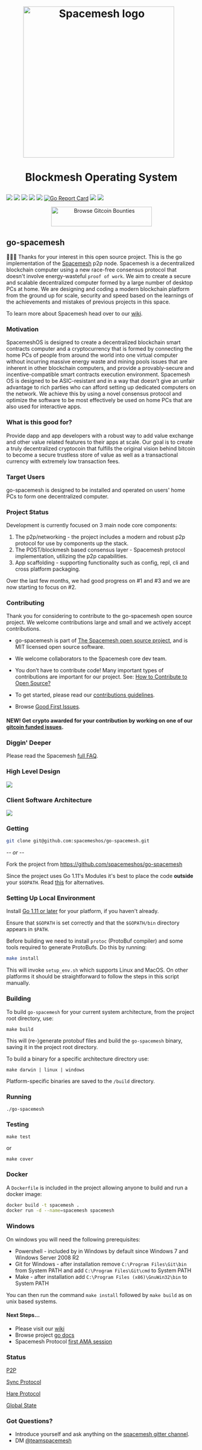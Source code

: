 <h1 align="center">
  <a href="https://spacemesh.io"><img width="400" src="https://spacemesh.io/content/images/2018/05/logo-black-on-white-trimmed.png" alt="Spacemesh logo" /></a>
  <p align="center">Blockmesh Operating System</p>
</h1>

<p align="center">

<a href="https://github.com/spacemeshos/go-spacemesh/blob/master/LICENSE"><img src="https://img.shields.io/packagist/l/doctrine/orm.svg"/></a>
<a href="https://github.com/avive"><img src="https://img.shields.io/badge/maintainer-%40avive-green.svg"/></a>
<img src="https://img.shields.io/badge/golang-%3E%3D%201.9.2-orange.svg"/>
<a href="https://gitter.im/spacemesh-os/Lobby"><img src="https://img.shields.io/badge/gitter-%23spacemesh--os-blue.svg"/></a>
<a href="https://spacemesh.io"><img src="https://img.shields.io/badge/madeby-spacemeshos-blue.svg"/></a>
[![Go Report Card](https://goreportcard.com/badge/github.com/spacemeshos/go-spacemesh)](https://goreportcard.com/report/github.com/spacemeshos/go-spacemesh)
<a href="https://travis-ci.org/spacemeshos/go-spacemesh"><img src="https://api.travis-ci.org/spacemeshos/go-spacemesh.svg?branch=develop" /></a>
<a href="https://godoc.org/github.com/spacemeshos/go-spacemesh"><img src="https://img.shields.io/badge/godoc-LGTM-blue.svg"/></a>
</p>
<p align="center">
<a href="https://gitcoin.co/profile/spacemeshos" title="Push Open Source Forward">
    <img src="https://gitcoin.co/static/v2/images/promo_buttons/slice_02.png" width="267px" height="52px" alt="Browse Gitcoin Bounties"/>
</a>
</p>

## go-spacemesh
💾⏰💪
Thanks for your interest in this open source project. This is the go implementation of the [Spacemesh](https://spacemesh.io) p2p node. Spacemesh is a decentralized blockchain computer using a new race-free consensus protocol that doesn't involve energy-wasteful `proof of work`. We aim to create a secure and scalable decentralized computer formed by a large number of desktop PCs at home. We are designing and coding a modern blockchain platform from the ground up for scale, security and speed based on the learnings of the achievements and mistakes of previous projects in this space.

To learn more about Spacemesh head over to our [wiki](https://github.com/spacemeshos/go-spacemesh/wiki).

### Motivation
SpacemeshOS is designed to create a decentralized blockchain smart contracts computer and a cryptocurrency that is formed by connecting the home PCs of people from around the world into one virtual computer without incurring massive energy waste and mining pools issues that are inherent in other blockchain computers, and provide a provably-secure and incentive-compatible smart contracts execution environment. Spacemesh OS is designed to be ASIC-resistant and in a way that doesn’t give an unfair advantage to rich parties who can afford setting up dedicated computers on the network. We achieve this by using a novel consensus protocol and optimize the software to be most effectively be used on home PCs that are also used for interactive apps.

### What is this good for?
Provide dapp and app developers with a robust way to add value exchange and other value related features to their apps at scale. Our goal is to create a truly decentralized cryptocoin that fulfills the original vision behind bitcoin to become a secure trustless store of value as well as a transactional currency with extremely low transaction fees.

### Target Users
go-spacemesh is designed to be installed and operated on users' home PCs to form one decentralized computer.

### Project Status
Development is currently focused on 3 main node core components:
1. The p2p/networking - the project includes a modern and robust p2p protocol for use by components up the stack.
2. The POST/blockmesh based consensus layer - Spacemesh protocol implementation, utilizing the p2p capabilities.
3. App scaffolding - supporting functionality such as config, repl, cli and cross platform packaging.

Over the last few months, we had good progress on #1 and #3 and we are now starting to focus on #2.

### Contributing
Thank you for considering to contribute to the go-spacemesh open source project.  We welcome contributions large and small and we actively accept contributions.

- go-spacemesh is part of [The Spacemesh open source project](https://spacemesh.io), and is MIT licensed open source software.
- We welcome collaborators to the Spacemesh core dev team.
- You don’t have to contribute code! Many important types of contributions are important for our project. See: [How to Contribute to Open Source?](https://opensource.guide/how-to-contribute/#what-it-means-to-contribute)

- To get started, please read our [contributions guidelines](https://github.com/spacemeshos/go-spacemesh/blob/master/CONTRIBUTING.md).

- Browse [Good First Issues](https://github.com/spacemeshos/go-spacemesh/labels/good%20first%20issue).

#### NEW! Get crypto awarded for your contribution by working on one of our [gitcoin funded issues](https://gitcoin.co/profile/spacemeshos).

### Diggin' Deeper
Please read the Spacemesh [full FAQ](https://github.com/spacemeshos/go-spacemesh/wiki/Spacemesh-FAQ).

### High Level Design
![](https://raw.githubusercontent.com/spacemeshos/go-spacemesh/master/research/sp_arch_3.png)

### Client Software Architecture
![](https://raw.githubusercontent.com/spacemeshos/go-spacemesh/master/research/sm_arch_4.png)

### Getting

```bash
git clone git@github.com:spacemeshos/go-spacemesh.git
```
_-- or --_

Fork the project from https://github.com/spacemeshos/go-spacemesh

Since the project uses Go 1.11's Modules it's best to place the code **outside** your `$GOPATH`. Read [this](https://github.com/golang/go/wiki/Modules#how-to-install-and-activate-module-support) for alternatives.

### Setting Up Local Environment

Install [Go 1.11 or later](https://golang.org/dl/) for your platform, if you haven't already.

Ensure that `$GOPATH` is set correctly and that the `$GOPATH/bin` directory appears in `$PATH`.

Before building we need to install `protoc` (ProtoBuf compiler) and some tools required to generate ProtoBufs. Do this by running:
```bash
make install
```
This will invoke `setup_env.sh` which supports Linux and MacOS. On other platforms it should be straightforward to follow the steps in this script manually.


### Building
To build `go-spacemesh` for your current system architecture, from the project root directory, use:
```
make build
```
This will (re-)generate protobuf files and build the `go-spacemesh` binary, saving it in the project root directory.

To build a binary for a specific architecture directory use:
```
make darwin | linux | windows
```
Platform-specific binaries are saved to the `/build` directory.

### Running
```
./go-spacemesh
```

### Testing
```
make test
```
or
```
make cover
```

### Docker
A `Dockerfile` is included in the project allowing anyone to build and run a docker image:
```bash
docker build -t spacemesh .
docker run -d --name=spacemesh spacemesh
```

### Windows
On windows you will need the following prerequisites:
- Powershell - included by in Windows by default since Windows 7 and Windows Server 2008 R2
- Git for Windows - after installation remove `C:\Program Files\Git\bin` from System PATH and add `C:\Program Files\Git\cmd` to System PATH
- Make - after installation add `C:\Program Files (x86)\GnuWin32\bin` to System PATH

You can then run the command `make install` followed by `make build` as on unix based systems.

#### Next Steps...
- Please visit our [wiki](https://github.com/spacemeshos/go-spacemesh/wiki)
- Browse project [go docs](https://godoc.org/github.com/spacemeshos/go-spacemesh)
- Spacemesh Protocol [first AMA session](https://spacemesh.io/tal-m-deep-dive/)

### Status
[P2P](https://github.com/spacemeshos/go-spacemesh#workspaces/go-spacemesh-59f1e073ac463071b57d474f/boards?labels=p2p&repos=108372143)

[Sync Protocol](https://github.com/spacemeshos/go-spacemesh#workspaces/go-spacemesh-59f1e073ac463071b57d474f/boards?labels=sync&repos=108372143)

[Hare Protocol](https://github.com/spacemeshos/go-spacemesh#workspaces/go-spacemesh-59f1e073ac463071b57d474f/boards?labels=hare%20protocol&repos=108372143)

[Global State](https://github.com/spacemeshos/go-spacemesh#workspaces/go-spacemesh-59f1e073ac463071b57d474f/boards?labels=global%20state&repos=108372143)

### Got Questions?
- Introduce yourself and ask anything on the [spacemesh gitter channel](https://gitter.im/spacemesh-os/Lobby).
- DM [@teamspacemesh](https://twitter.com/teamspacemesh)

